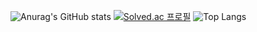 ![Anurag's GitHub stats](https://github-readme-stats.vercel.app/api?username=gyuhochoime&show_icons=true&theme=radical)
[![Solved.ac
프로필](http://mazassumnida.wtf/api/v2/generate_badge?boj=cjg1999)](https://solved.ac/cjg1999)
![Top Langs](https://github-readme-stats.vercel.app/api/top-langs/?username=jaeho13&layout=compact)
